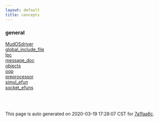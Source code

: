 ```yaml
---
layout: default
title: concepts
---
```



### general

<div class='container'>
<div class='row'>
<div class='col-sm-3'>
<div><a href='general/MudOSdriver.html'>MudOSdriver</a></div>
</div>
<div class='col-sm-3'>
<div><a href='general/global_include_file.html'>global_include_file</a></div>
</div>
<div class='col-sm-3'>
<div><a href='general/lpc.html'>lpc</a></div>
</div>
<div class='col-sm-3'>
<div><a href='general/message_doc.html'>message_doc</a></div>
</div>
</div>
<div class='row'>
<div class='col-sm-3'>
<div><a href='general/objects.html'>objects</a></div>
</div>
<div class='col-sm-3'>
<div><a href='general/oop.html'>oop</a></div>
</div>
<div class='col-sm-3'>
<div><a href='general/preprocessor.html'>preprocessor</a></div>
</div>
<div class='col-sm-3'>
<div><a href='general/simul_efun.html'>simul_efun</a></div>
</div>
</div>
<div class='row'>
<div class='col-sm-3'>
<div><a href='general/socket_efuns.html'>socket_efuns</a></div>
</div>
<div>&nbsp;</div>
<div>&nbsp;</div>
<div>&nbsp;</div>
</div>
</div>



This page is auto generated on 2020-03-19 17:28:07 CST for [7a1faa6c](https://github.com/fluffos/fluffos/tree/7a1faa6c).


